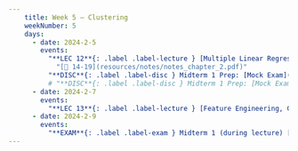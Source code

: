 ```yaml
---
    title: Week 5 – Clustering
    weekNumber: 5
    days:
      - date: 2024-2-5
        events:
          "**LEC 12**{: .label .label-lecture } [Multiple Linear Regression and Feature Engineering](resources/lecture/lec12.pdf) [✏️](resources/lecture/lec12-marked.pdf) [👩‍💻](http://datahub.ucsd.edu/user-redirect/git-sync?repo=https://github.com/dsc-courses/dsc40a-2023-sp&subPath=resources/lecture/lec12/lec12.ipynb)":
            "[📖 14-19](resources/notes/notes_chapter_2.pdf)"
          "**DISC**{: .label .label-disc } Midterm 1 Prep: [Mock Exam](resources/exams/mockmidterm_handwritten_notes.pdf)":
          # "**DISC**{: .label .label-disc } Midterm 1 Prep: [Mock Exam](resources/exams/mockmidterm1.pdf), [Solutions](resources/exams/mockmidterm1sol.pdf), and [Rubric](resources/exams/mockmidterm1rubric.pdf)":
      - date: 2024-2-7
        events:
          "**LEC 13**{: .label .label-lecture } [Feature Engineering, Clustering](resources/lecture/lec13.pdf)  [👩‍💻](http://datahub.ucsd.edu/user-redirect/git-sync?repo=https://github.com/dsc-courses/dsc40a-2023-sp&subPath=resources/lecture/lec13/lec13.ipynb)":
      - date: 2024-2-9
        events:
          "**EXAM**{: .label .label-exam } Midterm 1 (during lecture) [📝](resources/exams/reference_1.pdf)[💫](resources/exams/mockmidterm1.pdf)[⭐️](resources/exams/mockmidterm1sol.pdf)[✨](resources/exams/mockmidterm1rubric.pdf)":
---
```



